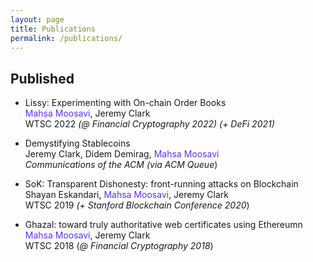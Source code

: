 ```yaml
---
layout: page
title: Publications
permalink: /publications/
---
```


## Published
* Lissy: Experimenting with On-chain Order Books <br> <font color="#5A30FF"> Mahsa Moosavi</font>, Jeremy Clark <br>
WTSC 2022 _(@ Financial Cryptography 2022) (+ DeFi 2021)_
<a href="https://arxiv.org/abs/2101.06291">  <i class="fas fa-file-pdf" style="font-size:20px;color:5A30FF;"></i></a>
<a href="https://youtu.be/efGa875z0fk">  <i class="fab fa-youtube" style="font-size:20px;color:5A30FF;"></i></a>

* Demystifying Stablecoins <br> Jeremy Clark, Didem Demirag, <font color="#5A30FF">Mahsa Moosavi</font> <br>
_Communications of the ACM (via ACM Queue_) 
<a href="https://cacm.acm.org/magazines/2020/7/245698-demystifying-stablecoins/fulltext">  <i class="fas fa-file-pdf" style="font-size:20px;color:5A30FF;"></i></a> 
<a href="https://www.youtube.com/playlist?list=PL8CkfcaesxXYVVhfPsx69dU0f1BjoI2QR">  <i class="fab fa-youtube" style="font-size:20px;color:5A30FF;"></i></a>

* SoK: Transparent Dishonesty: front-running attacks on Blockchain <br> Shayan Eskandari, <font color="#5A30FF"> Mahsa Moosavi</font>, Jeremy Clark <br>
WTSC 2019 _(+ Stanford Blockchain Conference 2020_)
<a href="https://arxiv.org/abs/1902.05164">  <i class="fas fa-file-pdf" style="font-size:20px;color:5A30FF;"></i></a> 
<a href="https://youtu.be/mSmp_-z3UOg">  <i class="fab fa-youtube" style="font-size:20px;color:5A30FF;"></i></a>

* Ghazal: toward truly authoritative web certificates using Ethereumn <br> <font color="#5A30FF"> Mahsa Moosavi</font>, Jeremy Clark <br>
WTSC 2018 (_@ Financial Cryptography 2018_)
<a href="https://www.researchgate.net/profile/Mahsa-Moosavi-5/publication/326997704_Ghazal_toward_truly_authoritative_web_certificates_using_Ethereum/links/5b71d4e692851ca65057ddf5/Ghazal-toward-truly-authoritative-web-certificates-using-Ethereum.pdf">  <i class="fas fa-file-pdf" style="font-size:20px;color:5A30FF;"></i></a> 
<a href="https://www.youtube.com/playlist?list=PL8CkfcaesxXYoAqfMXlEFrDqholJLhnXU">  <i class="fab fa-youtube" style="font-size:20px;color:5A30FF;"></i></a>
